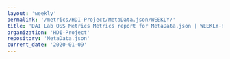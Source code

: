 ```yaml
---
layout: 'weekly'
permalink: '/metrics/HDI-Project/MetaData.json/WEEKLY/'
title: 'DAI Lab OSS Metrics Metrics report for MetaData.json | WEEKLY-REPORT-2020-01-09'
organization: 'HDI-Project'
repository: 'MetaData.json'
current_date: '2020-01-09'
---
```


